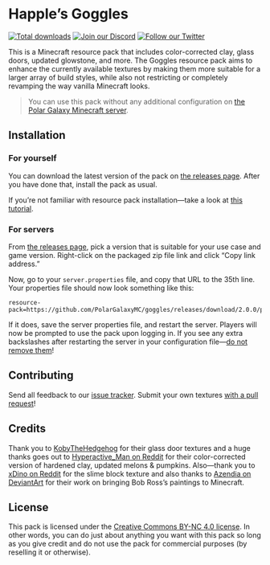 # Happle’s Goggles

[![Total downloads](https://img.shields.io/github/downloads/PolarGalaxyMC/goggles/total.svg?maxAge=2592000)](https://github.com/PolarGalaxyMC/goggles/releases) [![Join our Discord](https://img.shields.io/badge/discord-join%20chat-7289DA.svg)](https://polargalaxy.com/discord) [![Follow our Twitter](https://img.shields.io/twitter/follow/polargalaxymc.svg?style=social&label=Follow)](https://twitter.com/polargalaxymc)

This is a Minecraft resource pack that includes color-corrected clay, glass doors, updated glowstone, and more. The Goggles resource pack aims to enhance the currently available textures by making them more suitable for a larger array of build styles, while also not restricting or completely revamping the way vanilla Minecraft looks.

> You can use this pack without any additional configuration on [the Polar Galaxy Minecraft server](https://polargalaxy.com).

## Installation

### For yourself

You can download the latest version of the pack on [the releases page](https://github.com/PolarGalaxyMC/goggles/releases). After you have done that, install the pack as usual.

If you’re not familiar with resource pack installation—take a look at [this tutorial](http://minecraft.gamepedia.com/Tutorials/Loading_a_resource_pack).

### For servers

From [the releases page](https://github.com/PolarGalaxyMC/goggles/releases), pick a version that is suitable for your use case and game version. Right-click on the packaged zip file link and click “Copy link address.”

Now, go to your `server.properties` file, and copy that URL to the 35th line. Your properties file should now look something like this:

```
resource-pack=https://github.com/PolarGalaxyMC/goggles/releases/download/2.0.0/pack.zip
```

If it does, save the server properties file, and restart the server. Players will now be prompted to use the pack upon logging in. If you see any extra backslashes after restarting the server in your configuration file—[do not remove them](https://en.wikipedia.org/wiki/Escape_character)!

## Contributing

Send all feedback to our [issue tracker](https://github.com/PolarGalaxyMC/goggles/issues). Submit your own textures [with a pull request](https://github.com/PolarGalaxyMC/goggles/pulls)!

## Credits

Thank you to [KobyTheHedgehog](http://www.minecraftforum.net/forums/mapping-and-modding/resource-packs/2557239-glass-doors-for-1-10x) for their glass door textures and a huge thanks goes out to [Hyperactive_Man on Reddit](https://www.reddit.com/r/Minecraft/comments/38q14w/the_better_than_default_texture_pack/?ref=share&ref_source=link) for their color-corrected version of hardened clay, updated melons & pumpkins. Also—thank you to [xDino on Reddit](https://www.reddit.com/r/Minecraft/comments/1zouwl/i_made_a_better_slime_block_texture/?ref=search_posts) for the slime block texture and also thanks to [Azendia on DeviantArt](http://azendia.deviantart.com/art/Bob-Ross-Framed-Paintings-Pack-16-Minecraft-1-8-9-584165890) for their work on bringing Bob Ross’s paintings to Minecraft.

## License

This pack is licensed under the [Creative Commons BY-NC 4.0 license](https://creativecommons.org/licenses/by-nc/4.0/). In other words, you can do just about anything you want with this pack so long as you give credit and do not use the pack for commercial purposes (by reselling it or otherwise).

